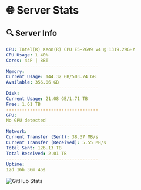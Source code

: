 # 🌐 Server Stats
## 🔍 Server Info
```yaml
CPU: Intel(R) Xeon(R) CPU E5-2699 v4 @ 1319.29GHz
CPU Usage: 1.40%
Cores: 44P | 88T
-----------------------------------
Memory:
Current Usage: 144.32 GB/503.74 GB
Available: 356.06 GB
-----------------------------------
Disk:
Current Usage: 21.08 GB/1.71 TB
Free: 1.61 TB
-----------------------------------
GPU:
No GPU detected
-----------------------------------
Network:
Current Transfer (Sent): 38.37 MB/s
Current Transfer (Received): 5.55 MB/s
Total Sent: 126.13 TB
Total Received: 2.01 TB
-----------------------------------
Uptime:
12d 16h 36m 45s
```
![GitHub Stats](https://img.shields.io/badge/Updated-2025-02-20_15:20:03-blue)
